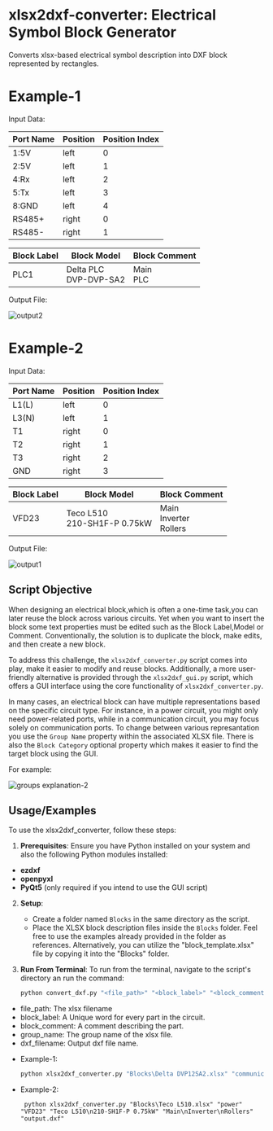 
# xlsx2dxf-converter: Electrical Symbol Block Generator

Converts xlsx-based electrical symbol description into DXF block represented by rectangles.

# Example-1
Input Data:


| Port Name    | Position       | Position Index|
|--------------|----------------|----------------|
| 1:5V             | left |0|
| 2:5V             | left |1|
| 4:Rx             | left |2|
| 5:Tx             | left |3|
| 8:GND            | left |4|
| RS485+       | right          |0|
| RS485-       | right          |1|

| Block Label  | Block Model  |Block Comment|
|--------------|----------------|----------------|
| PLC1          |   Delta PLC <br> DVP-DVP-SA2  |Main <br> PLC|

Output File:

![output2](https://github.com/aimilios/xlsx2dxf-converter/assets/7573375/cea1aa15-9783-4fdf-a38c-4e416ae01098)

# Example-2
Input Data:

| Port Name    | Position       | Position Index|
|--------------|----------------|----------------|
| L1(L)             | left |0|
| L3(N)            | left |1|
| T1             | right |0|
| T2             | right |1|
| T3            | right |2|
| GND       | right          |3|

| Block Label  | Block Model  |Block Comment|
|--------------|----------------|----------------|
| VFD23          |   Teco L510 <br> 210-SH1F-P 0.75kW  |Main <br> Inverter <br> Rollers|

Output File:

![output1](https://github.com/aimilios/xlsx2dxf-converter/assets/7573375/4ca67ad9-fa87-4906-8ba4-77081c7e6960)


## Script Objective
When designing an electrical block,which is often a one-time task,you can later reuse the block across various circuits. Yet when you want to insert the block some text properties must be edited such as the Block Label,Model or Comment. Conventionally, the solution is to duplicate the block, make edits, and then create a new block.

To address this challenge, the `xlsx2dxf_converter.py` script comes into play, make it easier to modify and reuse blocks. Additionally, a more user-friendly alternative is provided through the `xlsx2dxf_gui.py` script, which offers a GUI interface using the core functionality of `xlsx2dxf_converter.py`.

In many cases, an electrical block can have multiple representations based on the specific circuit type. For instance, in a power circuit, you might only need power-related ports, while in a communication circuit, you may focus solely on communication ports. To change between various represantation you use the `Group Name` property within the associated XLSX file. There is also the `Block Category` optional property which makes it easier to find the target block using the GUI.

For example:

![groups explanation-2](https://github.com/aimilios/xlsx2dxf-converter/assets/7573375/b378f47f-7bfe-4a5a-8762-f868916f0937)




## Usage/Examples

To use the xlsx2dxf_converter, follow these steps:

1. **Prerequisites**: Ensure you have Python installed on your system and also the following Python modules installed:

- **ezdxf**
- **openpyxl**
- **PyQt5** (only required if you intend to use the GUI script)

2. **Setup**:
   - Create a folder named `Blocks` in the same directory as the script.
   - Place the XLSX block description files inside the `Blocks` folder. Feel free to use the examples already provided in the folder as references. Alternatively, you can utilize the "block_template.xlsx" file by copying it into the "Blocks" folder.


3. **Run From Terminal**:
To run from the terminal, navigate to the script's directory an run the command:

   ```bash
   python convert_dxf.py "<file_path>" "<block_label>" "<block_comment>" "<group_name>" <dxf_filename>
   ```
* file_path: The xlsx filename 
* block_label: A Unique word for every part in the circuit.
* block_comment: A comment describing the part.
* group_name: The group name of the xlsx file.
* dxf_filename: Output dxf file name.

- Example-1:
   ```bash
   python xlsx2dxf_converter.py "Blocks\Delta DVP12SA2.xlsx" "communication_all" "PLC1" "Delta PLC\nDVP-DVP-SA2" "Main\nPLC" "output2.dxf"
   ```
   
- Example-2:
   ```
    python xlsx2dxf_converter.py "Blocks\Teco L510.xlsx" "power" "VFD23" "Teco L510\n210-SH1F-P 0.75kW" "Main\nInverter\nRollers" "output.dxf"
   ```






